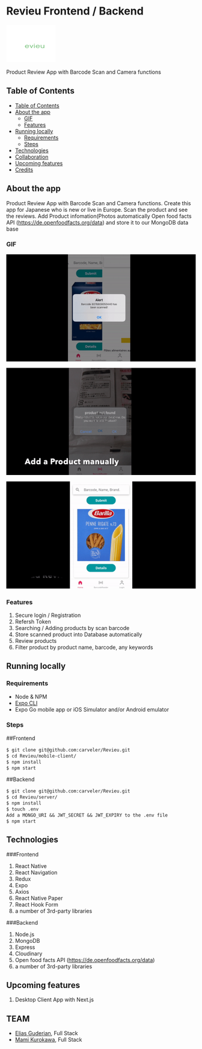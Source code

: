 # Revieu Frontend / Backend

<img src="./mobile-client/assets/RevieuLogo.png" alt="revieu" width="130px" height="100px" />


Product Review App with Barcode Scan and Camera functions  


## Table of Contents

  - [Table of Contents](#table-of-contents)
  - [About the app](#about-the-app)
    - [GIF](#gif)
    - [Features](#features)
  - [Running locally](#running-locally)
    - [Requirements](#requirements)
    - [Steps](#steps)
  - [Technologies](#technologies)
  - [Collaboration](#collaboration)
  - [Upcoming features](#upcoming-features)
  - [Credits](#credits)

## About the app

Product Review App with Barcode Scan and Camera functions.
Create this app for Japanese who is new or live in Europe.
Scan the product and see the reviews. 
Add Product infomation(Photos automatically  Open food facts API (https://de.openfoodfacts.org/data) and store it to our MongoDB data base


### GIF

![alt text](./mobile-client/assets/scan.gif "Scan & Search product")

![alt text](./mobile-client/assets/add.gif "Add product")

![alt text](./mobile-client/assets/login.gif "Login")



### Features

1. Secure login / Registration 
2. Refersh Token
3. Searching / Adding products by scan barcode
4. Store scanned product into Database automatically
5. Review products
6. Filter product by product name, barcode, any keywords



## Running locally

### Requirements

- Node & NPM
- [Expo CLI](https://docs.expo.io/workflow/expo-cli/)
- Expo Go mobile app or iOS Simulator and/or Android emulator

### Steps

##Frontend

```
$ git clone git@github.com:carveler/Revieu.git
$ cd Revieu/mobile-client/  
$ npm install 
$ npm start
```

##Backend

```
$ git clone git@github.com:carveler/Revieu.git
$ cd Revieu/server/
$ npm install 
$ touch .env
Add a MONGO_URI && JWT_SECRET && JWT_EXPIRY to the .env file
$ npm start
```
## Technologies

###Frontend

1. React Native
2. React Navigation
3. Redux 
4. Expo
5. Axios
6. React Native Paper
7. React Hook Form
8. a number of 3rd-party libraries

###Backend

1. Node.js
2. MongoDB
3. Express
4. Cloudinary
5. Open food facts API (https://de.openfoodfacts.org/data)
6. a number of 3rd-party libraries



## Upcoming features

1. Desktop Client App with Next.js


## TEAM

- [Elias Guderian](https://github.com/GuderianE), Full Stack
- [Mami Kurokawa](https://github.com/carveler), Full Stack


